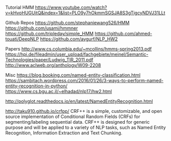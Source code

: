 Tutorial HMM
https://www.youtube.com/watch?v=kHvoHUGUitQ&index=1&list=PLO9y7hOkmmSGSJA8S3gTigcyNDVJ31LLt

Github Repos
https://github.com/stephaniewang526/HMM
https://github.com/usami/hmmner
https://github.com/tripleday/simple_HMM
https://github.com/ahmed-touati/DeepNLP
https://github.com/avgurf/NLP_HW2

Papers
http://www.cs.columbia.edu/~mcollins/hmms-spring2013.pdf
https://hpi.de/fileadmin/user_upload/fachgebiete/meinel/Semantic-Technologies/paper/Ludwig_TIR_2011.pdf
http://www.aclweb.org/anthology/W09-2208

Misc
https://blog.booking.com/named-entity-classification.html
https://sambitach.wordpress.com/2016/01/26/3-ways-to-perform-named-entity-recognition-in-python/
https://www.cs.bgu.ac.il/~elhadad/nlp17/hw2.html

http://polyglot.readthedocs.io/en/latest/NamedEntityRecognition.html

http://taku910.github.io/crfpp/
CRF++ is a simple, customizable, and open source implementation of Conditional Random Fields (CRFs) for segmenting/labeling sequential data. CRF++ is designed for generic purpose and will be applied to a variety of NLP tasks, such as Named Entity Recognition, Information Extraction and Text Chunking.
